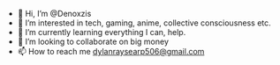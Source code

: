 - 👋 Hi, I’m @Denoxzis
- 👀 I’m interested in tech, gaming, anime, collective consciousness etc.
- 🌱 I’m currently learning everything I can, help.
- 💞️ I’m looking to collaborate on big money
- 📫 How to reach me dylanraysearp506@gmail.com

<!---
Denoxzis/Denoxzis is a ✨ special ✨ repository because its `README.md` (this file) appears on your GitHub profile.
You can click the Preview link to take a look at your changes.
--->
